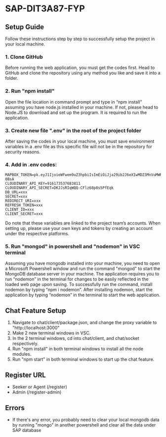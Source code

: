 # SAP-DIT3A87-FYP

## Setup Guide
Follow these instructions step by step to successfully setup the project in your local machine.
### 1. Clone GitHub
Before running the web application, you must get the codes first. Head to GitHub and clone the repository using any method you like and save it into a folder.
### 2. Run "npm install"
Open the file location in command prompt and type in “npm install” assuming you have node.js installed in your machine. If not, please head to Node.JS to download and set up the program. It is required to run the application.
### 3. Create new file ".env" in the root of the project folder
After saving the codes in your local machine, you must save environment variables in a .env file as this specific file will not be in the repository for security reasons.
### 4. Add in .env codes:
```
MAPBOX_TOKEN=pk.eyJ1IjoieWFwem9uZ3hpbiIsImEiOiJja29ib2J6eXIwMDZ3MnVuMWRyMDRjdTdvIn0.c5c0GkQPnNfqRpNmo-0BsA
CLOUDINARY_API_KEY=916173537683811
CLOUDINARY_API_SECRET=DKJJsRIqWQQ-CFlz68p8s5PfEqk
DB_URL=xxx
SECRET=xxx
REDIRECT_URI=xxx
REFRESH_TOKEN=xxx
CLIENT_ID=xxx
CLIENT_SECRET=xxx
```
Do note that these variables are linked to the project team’s accounts. When setting up, please use your own keys and tokens by creating an account under the respective platforms.
### 5. Run "mongod" in powershell and "nodemon" in VSC terminal
Assuming you have mongodb installed into your machine, you need to open a Microsoft Powershell window and run the command "mongod" to start the MongoDB database server in your machine.
The application requires you to run “nodemon” in the terminal for changes to be easily reflected in the loaded web page upon saving. To successfully run the command, install nodemon by typing “npm i nodemon”.
After installing nodemon, start the application by typing “nodemon” in the terminal to start the web application.

## Chat Feature Setup
1. Navigate to chat/client/package.json, and change the proxy variable to "http://localhost:3000"
2. Make 2 new terminal windows in VSC.
3. In the 2 terminal windows, cd into chat/client, and chat/socket respectively.
4. Run "npm install" in both terminal windows to install all the node modules.
5. Run "npm start" in both terminal windows to start up the chat feature.

## Register URL
* Seeker or Agent (/register)
* Admin (/register-admin)

## Errors
* If there's any error, you probably need to clear your local mongodb data by running "mongo" in another powershell and clear all the data under SAP database
